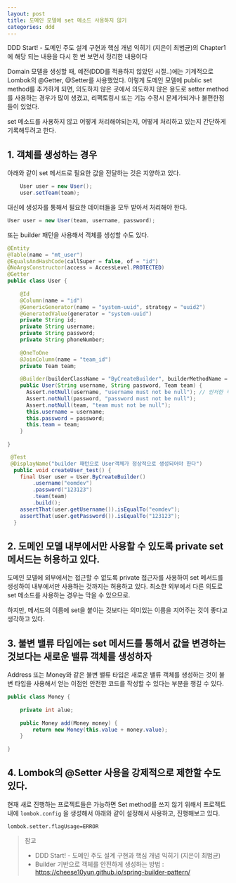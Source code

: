 ```yaml
---
layout: post
title: 도메인 모델에 set 메소드 사용하지 않기
categories: ddd
---
```


DDD Start! - 도메인 주도 설계 구현과 핵심 개념 익히기 (지은이 최범균)의 Chapter1에 해당 되는 내용을 다시 한 번 보면서 정리한 내용이다
 
Domain 모델을 생성할 때, 예전(DDD를 적용하지 않았던 시절..)에는 기계적으로 Lombok의 @Getter, @Setter를 사용했었다.
이렇게 도메인 모델에 public set method를 추가하게 되면, 의도하지 않은 곳에서 의도하지 않은 용도로 setter method를 사용하는 경우가 많이 생겼고, 리팩토링시 또는 기능 수정시 문제가되거나 불편한점들이 있었다.

set 메소드를 사용하지 않고 어떻게 처리해야되는지, 어떻게 처리하고 있는지 간단하게 기록해두려고 한다.


## 1. 객체를 생성하는 경우

아래와 같이 set 메서드로 필요한 값을 전달하는 것은 지양하고 있다.
```java
    User user = new User();
    user.setTeam(team);
```

대신에 생성자를 통해서 필요한 데이터들을 모두 받아서 처리해야 한다.
```java
User user = new User(team, username, password);
```

또는 builder 패턴을 사용해서 객체를 생성할 수도 있다.
```java
@Entity
@Table(name = "mt_user")
@EqualsAndHashCode(callSuper = false, of = "id")
@NoArgsConstructor(access = AccessLevel.PROTECTED)
@Getter
public class User {
    
    @Id
    @Column(name = "id")
    @GenericGenerator(name = "system-uuid", strategy = "uuid2")
    @GeneratedValue(generator = "system-uuid")
    private String id;
    private String username;
    private String password;
    private String phoneNumber;
    
    @OneToOne
    @JoinColumn(name = "team_id")
    private Team team;
    
    @Builder(builderClassName = "ByCreateBuilder", builderMethodName = "ByCreateBuilder")
    public User(String username, String password, Team team) {
      Assert.notNull(username, "username must not be null"); // 안저한 객체 생성을 위하여 객체 생성시 필수값들은 체크해 준다.
      Assert.notNull(password, "password must not be null");
      Assert.notNull(team, "team must not be null");
      this.username = username;
      this.password = password;
      this.team = team;
    }
    
}
```


```java
 @Test
 @DisplayName("builder 패턴으로 User객체가 정상적으로 생성되어야 한다")
  public void createUser_test() {
    final User user = User.ByCreateBuilder()
        .username("eomdev")
        .password("123123")
        .team(team)
        .build();
    assertThat(user.getUsername()).isEqualTo("eomdev");
    assertThat(user.getPassword()).isEqualTo("123123");
  }
```


## 2. 도메인 모델 내부에서만 사용할 수 있도록 private set 메서드는 허용하고 있다.

도메인 모델에 외부에서는 접근할 수 없도록 private 접근자를 사용하여 set 메서드를 생성하여 내부에서만 사용하는 것까지는 허용하고 있다.
최소한 외부에서 다른 의도로 set 메소드를 사용하는 경우는 막을 수 있으므로.

하지만, 메서드의 이름에 set을  붙이는 것보다는 의미있는 이름을 지어주는 것이 좋다고 생각하고 있다.


## 3. 불변 밸류 타입에는 set 메서드를 통해서 값을 변경하는 것보다는 새로운 밸류 객체를 생성하자

Address 또는 Money와 같은 불변 밸류 타입은 새로운 밸류 객체를 생성하는 것이 불변 타입을 사용해서 얻는 이점인 안전한 코드를 작성할 수 있다는 부분을 챙길 수 있다.
```java
public class Money {
    
    private int alue;
    
    public Money add(Money money) {
        return new Money(this.value + money.value);
    }
    
}
```

## 4. Lombok의 @Setter 사용을 강제적으로 제한할 수도 있다.

현재 새로 진행하는 프로젝트들은 가능하면 Set method를 쓰지 않기 위해서 프로젝트 내에 `lombok.config` 을 생성해서 아래와 같이 설정해서 사용하고, 진행해보고 있다.
```
lombok.setter.flagUsage=ERROR
```


> 참고
> * DDD Start! - 도메인 주도 설계 구현과 핵심 개념 익히기 (지은이 최범균)
> * Builder 기반으로 객체를 안전하게 생성하는 방법 : https://cheese10yun.github.io/spring-builder-pattern/

 
